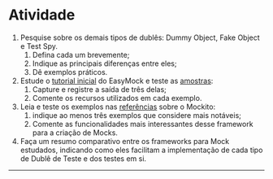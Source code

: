 # Atividade 

1. Pesquise sobre os demais tipos de dublês: Dummy Object, Fake Object e Test Spy.
	1. Defina cada um brevemente;
	2. Indique as principais diferenças entre eles;
	3. Dê exemplos práticos.
2. Estude o [tutorial inicial](https://easymock.org/getting-started.html) do EasyMock e teste as [amostras](https://github.com/easymock/easymock/tree/easymock-5.4.0/core/src/samples/java/org/easymock/samples):
	1. Capture e registre a saída de três delas;
	2. Comente os recursos utilizados em cada exemplo.
3. Leia e teste os exemplos nas [referências](https://javadoc.io/doc/org.mockito/mockito-core/latest/org/mockito/Mockito.html) sobre o Mockito:
	1. indique ao menos três exemplos que considere mais notáveis;
	2. Comente as funcionalidades mais interessantes desse framework para a criação de Mocks.
4. Faça um resumo comparativo entre os frameworks para Mock estudados, indicando  como eles facilitam a implementação de cada tipo de Dublê de Teste e dos testes em si.

---